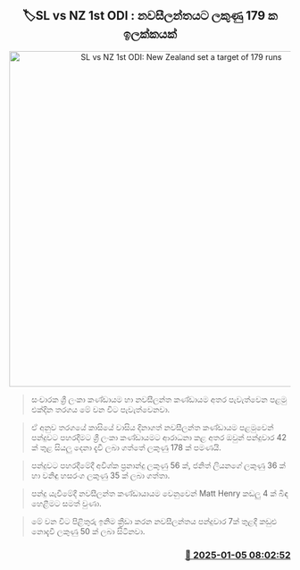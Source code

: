 <p align='center'><b><h2 align='center' title='SL vs NZ 1st ODI: New Zealand set a target of 179 runs'>🏷SL vs NZ 1st ODI : නවසීලන්තයට ලකුණු 179 ක ඉලක්කයක්</h2></b></p>
<p align='center'><img src='https://helakuru.sgp1.cdn.digitaloceanspaces.com/esana/images/lib/sl-vs-nz-1st-odi.jpg' width='600' alt='SL vs NZ 1st ODI: New Zealand set a target of 179 runs'></p>

> සංචාරක ශ්‍රී ලංකා කණ්ඩායම හා නවසීලන්ත කණ්ඩායම අතර පැවැත්වෙන පළමු එක්දින තරගය මේ වන විට පැවැත්වෙනවා.

> ඒ අනුව තරගයේ කාසියේ වාසිය දිනාගත් නවසීලන්ත කණ්ඩායම පළමුවෙන් පන්දුවට පහරදීමට ශ්‍රී ලංකා කණ්ඩායමට ආරාධනා කළ අතර ඔවුන් පන්දුවාර 42 ක් තුළ සියලු දෙනා දැවී ලබා ගත්තේ ලකුණු 178 ක් පමණයි.

> පන්දුවට පහරදීමේදී අවිශ්ක ප්‍රනාන්දු ලකුණු 56 ක්, ජනිත් ලියනගේ ලකුණු 36 ක් හා වනිඳු හසරංග ලකුණු 35 ක් ලබා ගත්තා.

> පන්දු යැවීමේදී නවසීලන්ත කණ්ඩායායම වෙනුවෙන් Matt Henry කඩලු 4 ක් බිඳ හෙළීමට සමත් වුණා.

> මේ වන විට පිළිතුරු ඉනිම ක්‍රීඩා කරන නවසීලන්තය පන්දුවාර 7ක් තුළදී කඩුළු නොදැවී ලකුණු 50 ක් ලබා සිටිනවා.



<h3 align='right'><a href='https://www.helakuru.lk/esana/p/106331/'>📅 2025-01-05 08:02:52</a></h3>
